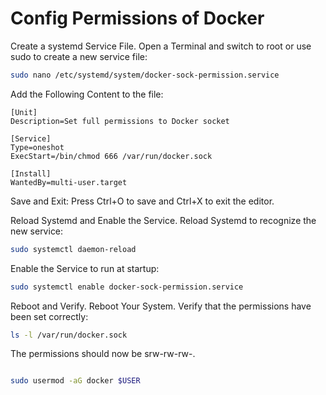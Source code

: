# Config Permissions of Docker

Create a systemd Service File. Open a Terminal and switch to root or use sudo to create a new service file:

```sh
sudo nano /etc/systemd/system/docker-sock-permission.service
```
Add the Following Content to the file:

```
[Unit]
Description=Set full permissions to Docker socket

[Service]
Type=oneshot
ExecStart=/bin/chmod 666 /var/run/docker.sock

[Install]
WantedBy=multi-user.target

```

Save and Exit: Press Ctrl+O to save and Ctrl+X to exit the editor.


Reload Systemd and Enable the Service. Reload Systemd to recognize the new service:

```sh
sudo systemctl daemon-reload
```

Enable the Service to run at startup:

```sh
sudo systemctl enable docker-sock-permission.service
```

Reboot and Verify. Reboot Your System. Verify that the permissions have been set correctly:

```bash
ls -l /var/run/docker.sock
```

The permissions should now be srw-rw-rw-.

```bash

sudo usermod -aG docker $USER
```
